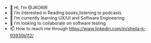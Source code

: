- 👋 Hi, I’m @JKORIR
- 👀 I’m interested in Reading books,listening to podcasts 
- 🌱 I’m currently learning UX/UI and Software Engineering
- 💞️ I’m looking to collaborate on software testing
- 📫 How to reach me through https://www.linkedin.com/in/sheila-k-93930b112/

<!---
JKORIR/JKORIR is a ✨ special ✨ repository because its `README.md` (this file) appears on your GitHub profile.
You can click the Preview link to take a look at your changes.
--->
